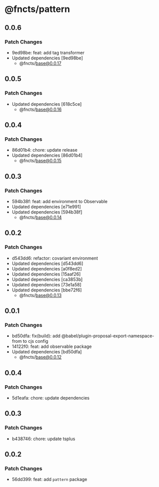 # @fncts/pattern

## 0.0.6

### Patch Changes

- 9ed98be: feat: add tag transformer
- Updated dependencies [9ed98be]
  - @fncts/base@0.0.17

## 0.0.5

### Patch Changes

- Updated dependencies [618c5ce]
  - @fncts/base@0.0.16

## 0.0.4

### Patch Changes

- 86d01b4: chore: update release
- Updated dependencies [86d01b4]
  - @fncts/base@0.0.15

## 0.0.3

### Patch Changes

- 594b38f: feat: add environment to Observable
- Updated dependencies [e71e991]
- Updated dependencies [594b38f]
  - @fncts/base@0.0.14

## 0.0.2

### Patch Changes

- d543dd6: refactor: covariant environment
- Updated dependencies [d543dd6]
- Updated dependencies [a0f8ed2]
- Updated dependencies [15aaf26]
- Updated dependencies [ca3853b]
- Updated dependencies [73e1a58]
- Updated dependencies [bbe72f6]
  - @fncts/base@0.0.13

## 0.0.1

### Patch Changes

- bd50dfa: fix(build): add @babel/plugin-proposal-export-namespace-from to cjs config
- 14122f0: feat: add observable package
- Updated dependencies [bd50dfa]
  - @fncts/base@0.0.12

## 0.0.4

### Patch Changes

- 5d1eafa: chore: update dependencies

## 0.0.3

### Patch Changes

- b438746: chore: update tsplus

## 0.0.2

### Patch Changes

- 56dd399: feat: add `pattern` package
